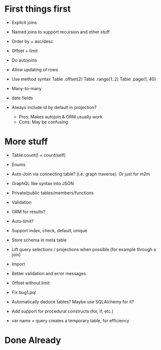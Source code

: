 # First things first

- Explicit joins
- Named joins to support recursion and other stuff
- Order by + asc/desc
- Offset + limit
- Do autojoins

- Allow updating of rows

- Use method syntax
    Table .offset(2)
    Table .range(1..2)
    Table .page(1, 40)

- Many-to-many

- date fields

- Always include id by default in projection?
    - Pros: Makes autojoin & ORM usually work
    - Cons: May be confusing

# More stuff

- Table.count() = count(self)

- Enums

- Auto-Join via connecting table? (i.e. graph traverse). Or just for m2m

- GraphQL like syntax into JSON

- Private/public tables/members/functions

- Validation

- ORM for results?

- Auto-limit?

- Support index, check, default, unique

- Store schema in meta table

- Lift query selections / projections when possible (for example through a join)

- Import

- Better validation and error messages

- Offset without limit

- Fix bug1.pql

- Automatically deduce tables? Maybe use SQLAlchemy for it?

- Add support for procedural constructs (for, if, etc.)

- var name = query  creates a temporary table, for efficiency


# Done Already